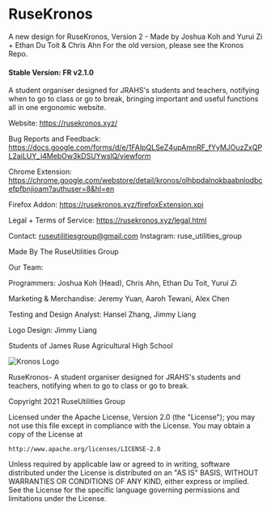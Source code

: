 # RuseKronos
A new design for RuseKronos, Version 2 - Made by Joshua Koh and Yurui Zi + Ethan Du Toit & Chris Ahn
For the old version, please see the Kronos Repo.
#### Stable Version: FR v2.1.0

A student organiser designed for JRAHS's students and teachers, notifying when to go to class or go to break, bringing important and useful functions all in one ergonomic website. 

Website: https://rusekronos.xyz/

Bug Reports and Feedback: https://docs.google.com/forms/d/e/1FAIpQLSeZ4upAmnRF_fYyMJOuzZxQPL2aiLUY_j4MebOw3kDSUYwslQ/viewform 

Chrome Extension: https://chrome.google.com/webstore/detail/kronos/olhbpdalnokbaabnlodbcefpfbnjioam?authuser=8&hl=en

Firefox Addon: https://rusekronos.xyz/firefoxExtension.xpi

Legal + Terms of Service: https://rusekronos.xyz/legal.html

Contact: ruseutilitiesgroup@gmail.com
Instagram: ruse_utilities_group


Made By The RuseUtilities Group

Our Team:

Programmers: Joshua Koh (Head), Chris Ahn, Ethan Du Toit, Yurui Zi

Marketing & Merchandise: 	Jeremy Yuan, Aaroh Tewani, Alex Chen

Testing and Design Analyst: Hansel Zhang, Jimmy Liang

Logo Design: Jimmy Liang

Students of James Ruse Agricultural High School

![Kronos Logo](https://rusekronos.xyz/styles/images/kronosicon.png) 

RuseKronos- A student organiser designed for JRAHS's students and teachers, notifying when to go to class or go to break.


Copyright 2021 RuseUtilities Group

Licensed under the Apache License, Version 2.0 (the "License");
you may not use this file except in compliance with the License.
You may obtain a copy of the License at

    http://www.apache.org/licenses/LICENSE-2.0

Unless required by applicable law or agreed to in writing, software
distributed under the License is distributed on an "AS IS" BASIS,
WITHOUT WARRANTIES OR CONDITIONS OF ANY KIND, either express or implied.
See the License for the specific language governing permissions and
limitations under the License.
